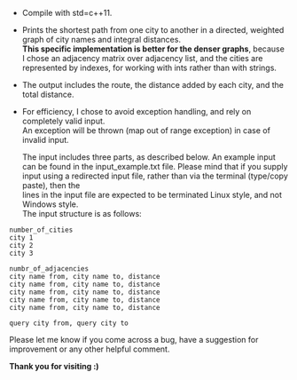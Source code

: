 - Compile with std=c++11.
- Prints the shortest path from one city to another in a directed, weighted graph of city names and integral distances.  
  **This specific implementation is better for the denser graphs**, because I chose an adjacency matrix over adjacency list,
  and the cities are represented by indexes, for working with ints rather than with strings.
- The output includes the route, the distance added by each city, and the total distance.
- For efficiency, I chose to avoid exception handling, and rely on completely valid input.    
  An exception will be thrown (map out of range exception) in case of invalid input.
  
  The input includes three parts, as described below. An example input can be found in the input_example.txt file.
  Please mind that if you supply input using a redirected input file, rather than via the terminal (type/copy paste), then the  
  lines in the input file are expected to be terminated Linux style, and not Windows style.  
  The input structure is as follows:
```
number_of_cities
city 1
city 2
city 3

numbr_of_adjacencies
city name from, city name to, distance
city name from, city name to, distance
city name from, city name to, distance
city name from, city name to, distance
city name from, city name to, distance

query city from, query city to
```

Please let me know if you come across a bug, have a suggestion for improvement or any other helpful comment.  

**Thank you for visiting :)**


